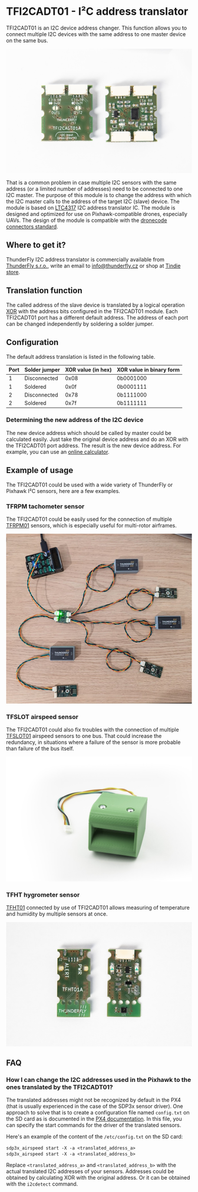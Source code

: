 # TFI2CADT01 - I²C address translator

TFI2CADT01 is an I2C device address changer. This function allows you to connect multiple I2C devices with the same address to one master device on the same bus.

![TFI2CADT01A PCB design](/doc/img/TFI2CADT01A_booth_sides.jpg)

That is a common problem in case multiple I2C sensors with the same address (or a limited number of addresses) need to be connected to one I2C master. The purpose of this module is to change the address with which the I2C master calls to the address of the target I2C (slave) device.
The module is based on [LTC4317](https://www.analog.com/media/en/technical-documentation/data-sheets/4317fa.pdf) I2C address translator IC.
The module is designed and optimized for use on Pixhawk-compatible drones, especially UAVs. The design of the module is compatible with the [dronecode connectors standard](https://github.com/pixhawk/Pixhawk-Standards/blob/master/DS-009%20Pixhawk%20Connector%20Standard.pdf).



## Where to get it?

ThunderFly I2C address translator is commercially available from [ThunderFly s.r.o.](https://www.thunderfly.cz/), write an email to info@thunderfly.cz or shop at [Tindie store](https://www.tindie.com/products/thunderfly/tfi2cadt01-i2c-address-translator/).


## Translation function

The called address of the slave device is translated by a logical operation [XOR](https://en.wikipedia.org/wiki/Bitwise_operation#XOR) with the address bits configured in the TFI2CADT01 module. Each TFI2CADT01 port has a different default address. The address of each port can be changed independently by soldering a solder jumper.

## Configuration

The default address translation is listed in the following table.

| Port | Solder jumper | XOR value (in hex) | XOR value in binary form |
|---|---|---|---|
| 1 | Disconnected | 0x08 | 0b0001000 |
| 1 | Soldered     | 0x0f | 0b0001111 |
| 2 | Disconnected | 0x78 | 0b1111000 |
| 2 | Soldered     | 0x7f | 0b1111111 |

### Determining the new address of the I2C device

The new device address which should be called by master could be calculated easily. Just take the original device address and do an XOR with the TFI2CADT01 port address.  The result is the new device address. For example, you can use an [online calculator](https://xor.pw/).

## Example of usage

The TFI2CADT01 could be used with a wide variety of ThunderFly or Pixhawk I²C sensors, here are a few examples.

### TFRPM tachometer sensor

The TFI2CADT01 could be easily used for the connection of multiple [TFRPM01](https://github.com/ThunderFly-aerospace/TFRPM01) sensors, which is especially useful for multi-rotor airframes.

![TFI2CADT01A using multiple TFRPM01 sensors](/doc/img/TFI2CADT01_multi_TFRPM01.jpg)

### TFSLOT airspeed sensor

The TFI2CADT01 could also fix troubles with the connection of multiple [TFSLOT01](https://github.com/ThunderFly-aerospace/TFSLOT01) airspeed sensors to one bus. That could increase the redundancy, in situations where a failure of the sensor is more probable than failure of the bus itself.

![TFSLOT  airspeed sensor](https://raw.githubusercontent.com/ThunderFly-aerospace/TFSLOT01/TFSLOT01A/doc/img/TFSLOT_1_small.jpg)


### TFHT hygrometer sensor

[TFHT01](https://github.com/ThunderFly-aerospace/TFHT01) connected by use of TFI2CADT01 allows measuring of temperature and humidity by multiple sensors at once.

![TFHT01](https://raw.githubusercontent.com/ThunderFly-aerospace/TFHT01/TFHT01B/doc/img/TFHT01A2.jpg)

## FAQ

### How I can change the I2C addresses used in the Pixhawk to the ones translated by the TFI2CADT01?

The translated addresses might not be recognized by default in the PX4 (that is usually experienced in the case of the SDP3x sensor driver).
One approach to solve that is to create a configuration file named `config.txt` on the SD card as is documented in the [PX4 documentation](https://docs.px4.io/main/en/concept/system_startup.html#replacing-the-system-startup). In this file, you can specify the start commands for the driver of the translated sensors.

Here's an example of the content of the `/etc/config.txt` on the SD card:

```
sdp3x_airspeed start -X -a <translated_address_a>
sdp3x_airspeed start -X -a <translated_address_b>
```

Replace `<translated_address_a>` and `<translated_address_b>` with the actual translated I2C addresses of your sensors. Addresses could be obtained by calculating XOR with the original address. Or it can be obtained with the `i2cdetect` command. 

